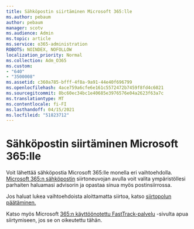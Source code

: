 ```yaml
---
title: Sähköpostin siirtäminen Microsoft 365:lle
ms.author: pebaum
author: pebaum
manager: scotv
ms.audience: Admin
ms.topic: article
ms.service: o365-administration
ROBOTS: NOINDEX, NOFOLLOW
localization_priority: Normal
ms.collection: Adm_O365
ms.custom:
- "640"
- "3500008"
ms.assetid: c360a785-bfff-4f8a-9a91-44e40f696799
ms.openlocfilehash: 4ace759a6cfe6e161c5572472b7459f8fd4c6021
ms.sourcegitcommit: 8bc60ec34bc1e40685e3976576e04a2623f63a7c
ms.translationtype: MT
ms.contentlocale: fi-FI
ms.lasthandoff: 04/15/2021
ms.locfileid: "51823712"
---
```

# <a name="move-email-to-microsoft-365"></a>Sähköpostin siirtäminen Microsoft 365:lle

Voit lähettää sähköpostia Microsoft 365:lle monella eri vaihtoehdolla. [Microsoft 365:n sähköpostin](https://aka.ms/alchemyinsight-mailmigrationadvisor) siirtoneuvojan avulla voit valita ympäristöllesi parhaiten haluamasi advisorin ja opastaa sinua myös postinsiirrossa.
  
Jos haluat lukea vaihtoehdoista aloittamatta siirtoa, katso [siirtopolun päätäminen.](https://docs.microsoft.com/Exchange/mailbox-migration/decide-on-a-migration-path)

Katso myös Microsoft [365:n käyttöönotettu FastTrack-palvelu](https://www.microsoft.com/fasttrack/microsoft-365/office-365) -sivulta apua siirtymiseen, jos se on oikeutettu tähän.
  